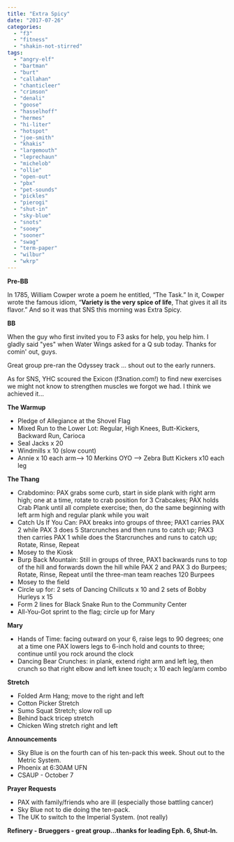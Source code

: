 ```yaml
---
title: "Extra Spicy"
date: "2017-07-26"
categories: 
  - "f3"
  - "fitness"
  - "shakin-not-stirred"
tags: 
  - "angry-elf"
  - "bartman"
  - "burt"
  - "callahan"
  - "chanticleer"
  - "crimson"
  - "denali"
  - "goose"
  - "hasselhoff"
  - "hermes"
  - "hi-liter"
  - "hotspot"
  - "joe-smith"
  - "khakis"
  - "largemouth"
  - "leprechaun"
  - "michelob"
  - "ollie"
  - "open-out"
  - "pbx"
  - "pet-sounds"
  - "pickles"
  - "pierogi"
  - "shut-in"
  - "sky-blue"
  - "snots"
  - "sooey"
  - "sooner"
  - "swag"
  - "term-paper"
  - "wilbur"
  - "wkrp"
---
```


**Pre-BB**

In 1785, William Cowper wrote a poem he entitled, “The Task.” In it, Cowper wrote the famous idiom, “**Variety is the very spice of life**, That gives it all its flavor.” And so it was that SNS this morning was Extra Spicy.

**BB**

When the guy who first invited you to F3 asks for help, you help him. I gladly said "yes" when Water Wings asked for a Q sub today. Thanks for comin' out, guys.

Great group pre-ran the Odyssey track ... shout out to the early runners.

As for SNS, YHC scoured the Exicon (f3nation.com!) to find new exercises we might not know to strengthen muscles we forgot we had. I think we achieved it...

**The Warmup**

- Pledge of Allegiance at the Shovel Flag
- Mixed Run to the Lower Lot: Regular, High Knees, Butt-Kickers, Backward Run, Carioca
- Seal Jacks x 20
- Windmills x 10 (slow count)
- Annie x 10 each arm--> 10 Merkins OYO --> Zebra Butt Kickers x10 each leg

**The Thang**

- Crabdomino: PAX grabs some curb, start in side plank with right arm high; one at a time, rotate to crab position for 3 Crabcakes; PAX holds Crab Plank until all complete exercise; then, do the same beginning with left arm high and regular plank while you wait
- Catch Us If You Can: PAX breaks into groups of three; PAX1 carries PAX 2 while PAX 3 does 5 Starcrunches and then runs to catch up; PAX3 then carries PAX 1 while does the Starcrunches and runs to catch up; Rotate, Rinse, Repeat
- Mosey to the Kiosk
- Burp Back Mountain: Still in groups of three, PAX1 backwards runs to top of the hill and forwards down the hill while PAX 2 and PAX 3 do Burpees; Rotate, Rinse, Repeat until the three-man team reaches 120 Burpees
- Mosey to the field
- Circle up for: 2 sets of Dancing Chillcuts x 10 and 2 sets of Bobby Hurleys x 15
- Form 2 lines for Black Snake Run to the Community Center
- All-You-Got sprint to the flag; circle up for Mary

**Mary**

- Hands of Time: facing outward on your 6, raise legs to 90 degrees; one at a time one PAX lowers legs to 6-inch hold and counts to three; continue until you rock around the clock
- Dancing Bear Crunches: in plank, extend right arm and left leg, then crunch so that right elbow and left knee touch; x 10 each leg/arm combo

**Stretch**

- Folded Arm Hang; move to the right and left
- Cotton Picker Stretch
- Sumo Squat Stretch; slow roll up
- Behind back tricep stretch
- Chicken Wing stretch right and left

**Announcements**

- Sky Blue is on the fourth can of his ten-pack this week. Shout out to the Metric System.
- Phoenix at 6:30AM UFN
- CSAUP - October 7

**Prayer Requests**

- PAX with family/friends who are ill (especially those battling cancer)
- Sky Blue not to die doing the ten-pack.
- The UK to switch to the Imperial System. (not really)

**Refinery - Brueggers - great group...thanks for leading Eph. 6, Shut-In.**
